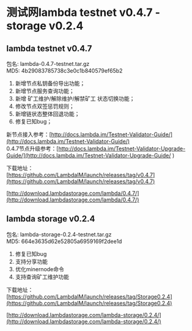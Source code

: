 # 测试网lambda testnet v0.4.7 - storage v0.2.4

## lambda testnet v0.4.7

包名: lambda-0.4.7-testnet.tar.gz  
MD5: 4b29083785738c3e0c1b840579ef65b2
  
1. 新增节点私钥备份导出功能；  
2. 新增节点服务查询功能；
3. 新增 矿工维护/解除维护/解禁矿工 状态切换功能；
4. 修改节点双签惩罚规则；
5. 新增链状态整体回退功能；
6. 修复已知bug；


新节点接入参考：[http://docs.lambda.im/Testnet-Validator-Guide/](http://docs.lambda.im/Testnet-Validator-Guide/)  
0.4.7节点升级参考：[http://docs.lambda.im/Testnet-Validator-Upgrade-Guide/](http://docs.lambda.im/Testnet-Validator-Upgrade-Guide/  )

下载地址：  
[https://github.com/LambdaIM/launch/releases/tag/v0.4.7](https://github.com/LambdaIM/launch/releases/tag/v0.4.7)

[http://download.lambdastorage.com/lambda/0.4.7/](http://download.lambdastorage.com/lambda/0.4.7/)


## lambda storage v0.2.4  
包名: lambda-storage-0.2.4-testnet.tar.gz  
MD5: 664e3635d62e52805a6959169f2dee1d  
1. 修复已知bug
2. 支持分享功能
3. 优化minernode命令
4. 支持查询矿工维护功能

下载地址：
[https://github.com/LambdaIM/launch/releases/tag/Storage0.2.4](https://github.com/LambdaIM/launch/releases/tag/Storage0.2.4)

[http://download.lambdastorage.com/lambda-storage/0.2.4/](http://download.lambdastorage.com/lambda-storage/0.2.4/)